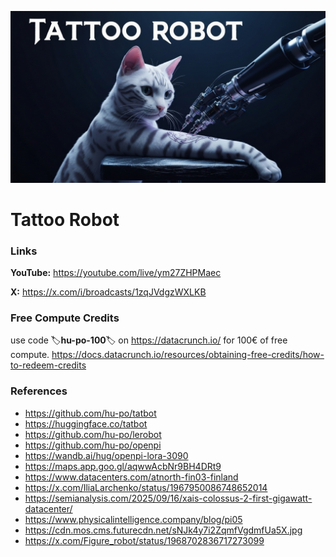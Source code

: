 ![thumbnail](thumbnail.jpg)

# Tattoo Robot

### Links

**YouTube:** https://youtube.com/live/ym27ZHPMaec

**X:** https://x.com/i/broadcasts/1zqJVdgzWXLKB

### Free Compute Credits

use code 🏷️**hu-po-100**🏷️ on https://datacrunch.io/ for 100€ of free compute.
https://docs.datacrunch.io/resources/obtaining-free-credits/how-to-redeem-credits

### References

- https://github.com/hu-po/tatbot
- https://huggingface.co/tatbot
- https://github.com/hu-po/lerobot
- https://github.com/hu-po/openpi
- https://wandb.ai/hug/openpi-lora-3090
- https://maps.app.goo.gl/aqwwAcbNr9BH4DRt9
- https://www.datacenters.com/atnorth-fin03-finland
- https://x.com/IliaLarchenko/status/1967950086748652014
- https://semianalysis.com/2025/09/16/xais-colossus-2-first-gigawatt-datacenter/
- https://www.physicalintelligence.company/blog/pi05
- https://cdn.mos.cms.futurecdn.net/sNJk4y7i2ZqmfVgdmfUa5X.jpg
- https://x.com/Figure_robot/status/1968702836717273099